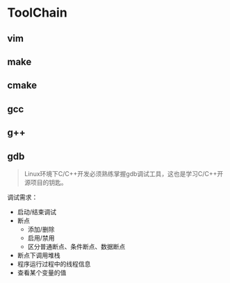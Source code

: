 # ToolChain

## vim





## make





## cmake





## gcc





## g++





## gdb

> Linux环境下C/C++开发必须熟练掌握gdb调试工具，这也是学习C/C++开源项目的钥匙。

调试需求：

* 启动/结束调试
* 断点
    * 添加/删除
    * 启用/禁用
    * 区分普通断点、条件断点、数据断点
* 断点下调用堆栈
* 程序运行过程中的线程信息
* 查看某个变量的值